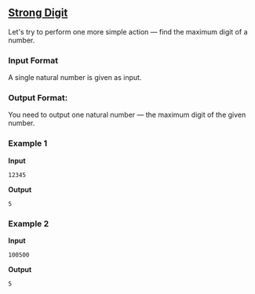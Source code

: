 ## [Strong Digit](../../../solutions/2.3/23_l.py)

Let's try to perform one more simple action — find the maximum digit of a number.

### Input Format

A single natural number is given as input.

### Output Format:

You need to output one natural number — the maximum digit of the given number.

### Example 1

**Input**
```plaintext
12345
```

**Output**
```plaintext
5
```

### Example 2

**Input**
```plaintext
100500
```

**Output**
```plaintext
5
```